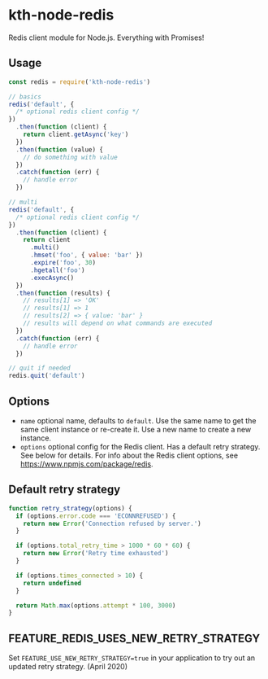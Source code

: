 # kth-node-redis

Redis client module for Node.js. Everything with Promises!

## Usage

```javascript
const redis = require('kth-node-redis')

// basics
redis('default', {
  /* optional redis client config */
})
  .then(function (client) {
    return client.getAsync('key')
  })
  .then(function (value) {
    // do something with value
  })
  .catch(function (err) {
    // handle error
  })

// multi
redis('default', {
  /* optional redis client config */
})
  .then(function (client) {
    return client
      .multi()
      .hmset('foo', { value: 'bar' })
      .expire('foo', 30)
      .hgetall('foo')
      .execAsync()
  })
  .then(function (results) {
    // results[1] => 'OK'
    // results[1] => 1
    // results[2] => { value: 'bar' }
    // results will depend on what commands are executed
  })
  .catch(function (err) {
    // handle error
  })

// quit if needed
redis.quit('default')
```

## Options

- `name` optional name, defaults to `default`. Use the same name to get
  the same client instance or re-create it. Use a new name to create a
  new instance.
- `options` optional config for the Redis client. Has a default retry
  strategy. See below for details. For info about the Redis client
  options, see https://www.npmjs.com/package/redis.

## Default retry strategy

```javascript
function retry_strategy(options) {
  if (options.error.code === 'ECONNREFUSED') {
    return new Error('Connection refused by server.')
  }

  if (options.total_retry_time > 1000 * 60 * 60) {
    return new Error('Retry time exhausted')
  }

  if (options.times_connected > 10) {
    return undefined
  }

  return Math.max(options.attempt * 100, 3000)
}
```

## FEATURE_REDIS_USES_NEW_RETRY_STRATEGY

Set `FEATURE_USE_NEW_RETRY_STRATEGY=true` in your application to try out an updated retry strategy. (April 2020)
